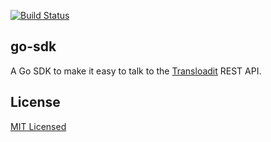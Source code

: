 [![Build Status](https://magnum.travis-ci.com/transloadit/go-sdk.svg?token=ktBsd2yamBEKxsEAgmGK)](https://magnum.travis-ci.com/transloadit/go-sdk)

## go-sdk

A Go SDK to make it easy to talk to the [Transloadit](https://transloadit.com) REST API.

## License

[MIT Licensed](LICENSE)
